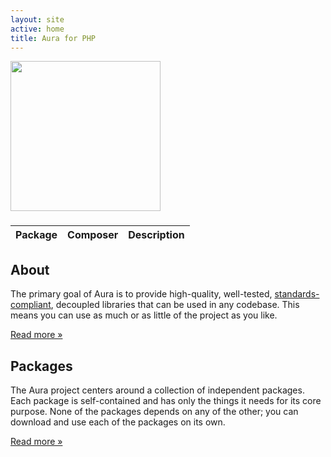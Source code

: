 ```yaml
---
layout: site
active: home
title: Aura for PHP
---
```


<div class="hero-unit">
    <div class="hero-logo">
        <img src="img/aura-logo-black.png" width="240" height="240" />
        <h3><script>
            var adjectives = [
                "powerful",
                "mature",
                "independent",
                "sharp",
                "high-quality",
                "practical",
                "consistent",
                "reliable",
                "well-tested"
            ];
            var adjLower = adjectives[Math.floor(adjectives.length * Math.random())];
            var adjUpper = adjLower[0].toUpperCase() + adjLower.slice(1);
            document.write(adjUpper + ' tools for ' + adjLower + ' developers.');
        </script></h3>
    </div>
</div>

<div class="row">
    <div class="span6">
        <table id="packages">
            <thead><tr>
                <th>Package</th>
                <th>Composer</th>
                <th>Description</th>
            </tr></thead>
        </table>
        <script>
            $.getJSON('packages.json', function (packages) {
                var items = [];
                $.each(packages, function (name, info) {
                    var readmeLink = '<a href="' + info.github + '">' + name + '</a>';
                    var releaseLink = '<a href="' + info.releases + '">' + info.version + '</a>';
                    var packagistLink = '<a href="' + info.packagist + '">' + info.composer + '</a>';
                    items.push(
                        "<tr>"
                        + "<td>" + readmeLink + " " + releaseLink + "</td>"
                        + "<td>" + packagistLink + "</td>"
                        + "<td>" + info.description + "</td>"
                        + "</tr>"
                    );
                });
                $("<tbody />", {
                    html: items.join("")
                }).appendTo("#packages");
            });
        </script>
    </div>
</div>


<div class="row">
    <div class="span6">
        <h2>About</h2>
        <p>
            The primary goal of Aura is to provide high-quality, well-tested,
            <a href="http://php-fig.org">standards-compliant</a>, decoupled
            libraries that can be used in any codebase. This means you can use
            as much or as little of the project as you like.
        </p>
        <p><a class="btn" href="/about">Read more &raquo;</a></p>
    </div>
    <div class="span6">
        <h2>Packages</h2>
        <p>
            The Aura project centers around a collection of independent
            packages. Each package is self-contained and has only the things
            it needs for its core purpose. None of the packages depends on any
            of the other; you can download and use each of the packages on its
            own.
        </p>
        <p><a class="btn" href="/packages">Read more &raquo;</a></p>
    </div>
    <!-- <div class="span4">
        <h2>Framework</h2>
        <p>
            Aura has enough libraries to form a full-stack framework of its
            own. A system repository is available to incorporate them all into
            a coherent framework for application development.
        </p>
        <p><a class="btn" href="/framework">Read more &raquo;</a></p>
    </div> -->
</div>
